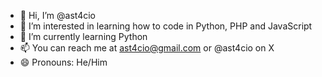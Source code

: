 - 👋 Hi, I’m @ast4cio
- 👀 I’m interested in learning how to code in Python, PHP and JavaScript
- 🌱 I’m currently learning Python
- 📫 You can reach me at ast4cio@gmail.com or @ast4cio on X
- 😄 Pronouns: He/Him

<!---
ast4cio/ast4cio is a ✨ special ✨ repository because its `README.md` (this file) appears on your GitHub profile.
You can click the Preview link to take a look at your changes.
--->
